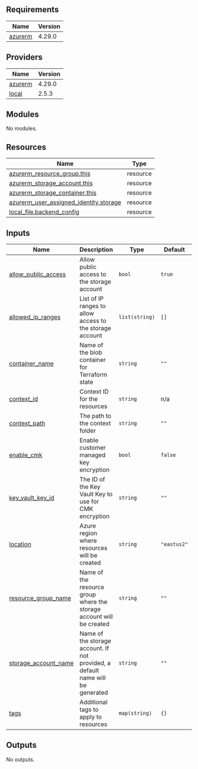 <!-- BEGIN_TF_DOCS -->
## Requirements

| Name | Version |
|------|---------|
| <a name="requirement_azurerm"></a> [azurerm](#requirement\_azurerm) | 4.29.0 |

## Providers

| Name | Version |
|------|---------|
| <a name="provider_azurerm"></a> [azurerm](#provider\_azurerm) | 4.29.0 |
| <a name="provider_local"></a> [local](#provider\_local) | 2.5.3 |

## Modules

No modules.

## Resources

| Name | Type |
|------|------|
| [azurerm_resource_group.this](https://registry.terraform.io/providers/hashicorp/azurerm/4.29.0/docs/resources/resource_group) | resource |
| [azurerm_storage_account.this](https://registry.terraform.io/providers/hashicorp/azurerm/4.29.0/docs/resources/storage_account) | resource |
| [azurerm_storage_container.this](https://registry.terraform.io/providers/hashicorp/azurerm/4.29.0/docs/resources/storage_container) | resource |
| [azurerm_user_assigned_identity.storage](https://registry.terraform.io/providers/hashicorp/azurerm/4.29.0/docs/resources/user_assigned_identity) | resource |
| [local_file.backend_config](https://registry.terraform.io/providers/hashicorp/local/latest/docs/resources/file) | resource |

## Inputs

| Name | Description | Type | Default | Required |
|------|-------------|------|---------|:--------:|
| <a name="input_allow_public_access"></a> [allow\_public\_access](#input\_allow\_public\_access) | Allow public access to the storage account | `bool` | `true` | no |
| <a name="input_allowed_ip_ranges"></a> [allowed\_ip\_ranges](#input\_allowed\_ip\_ranges) | List of IP ranges to allow access to the storage account | `list(string)` | `[]` | no |
| <a name="input_container_name"></a> [container\_name](#input\_container\_name) | Name of the blob container for Terraform state | `string` | `""` | no |
| <a name="input_context_id"></a> [context\_id](#input\_context\_id) | Context ID for the resources | `string` | n/a | yes |
| <a name="input_context_path"></a> [context\_path](#input\_context\_path) | The path to the context folder | `string` | `""` | no |
| <a name="input_enable_cmk"></a> [enable\_cmk](#input\_enable\_cmk) | Enable customer managed key encryption | `bool` | `false` | no |
| <a name="input_key_vault_key_id"></a> [key\_vault\_key\_id](#input\_key\_vault\_key\_id) | The ID of the Key Vault Key to use for CMK encryption | `string` | `""` | no |
| <a name="input_location"></a> [location](#input\_location) | Azure region where resources will be created | `string` | `"eastus2"` | no |
| <a name="input_resource_group_name"></a> [resource\_group\_name](#input\_resource\_group\_name) | Name of the resource group where the storage account will be created | `string` | `""` | no |
| <a name="input_storage_account_name"></a> [storage\_account\_name](#input\_storage\_account\_name) | Name of the storage account. If not provided, a default name will be generated | `string` | `""` | no |
| <a name="input_tags"></a> [tags](#input\_tags) | Additional tags to apply to resources | `map(string)` | `{}` | no |

## Outputs

No outputs.
<!-- END_TF_DOCS -->